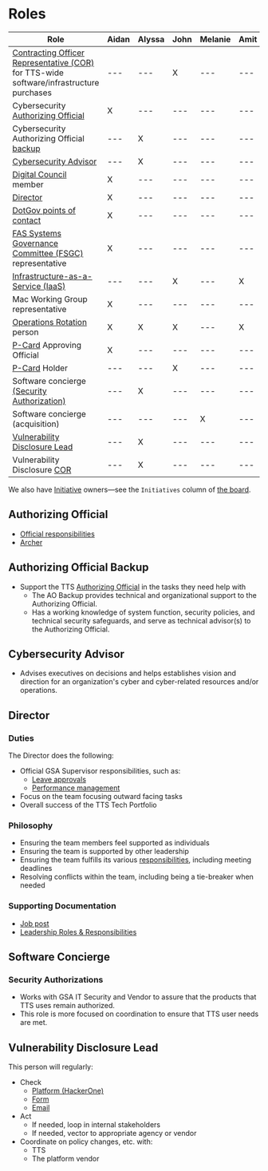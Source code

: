 # Roles

| Role                                                                                                                                                                            | Aidan | Alyssa | John | Melanie | Amit |
| ------------------------------------------------------------------------------------------------------------------------------------------------------------------------------- | ----- | ------ | ---- | ------- |------- |
| [Contracting Officer Representative (COR)](https://docs.google.com/document/d/14xOFvIGwlG0Gbd52o1D4AyJ52RqzHpX91nfEYJKu5qQ/edit) for TTS-wide software/infrastructure purchases | ---   | ---    | X    | ---     | ---    |
| Cybersecurity [Authorizing Official](#authorizing-official)                                                                                                                     | X     | ---    | ---  | ---     | ---    |
| Cybersecurity Authorizing Official [backup](#authorizing-official)                                                                                                              | ---   | X      | ---  | ---     | ---    |
| [Cybersecurity Advisor](#cybersecurity-advisor)                                                                                                                                 | ---   | X      | ---  | ---     | ---    |
| [Digital Council](https://docs.google.com/document/d/1v_kidGvpfVsMze-hJdaApI61Q3Vr6E-zZ5t79drnqIM/edit) member                                                                  | X     | ---    | ---  | ---     | ---    |
| [Director](#director)                                                                                                                                                           | X     | ---    | ---  | ---     | ---    |
| [DotGov points of contact](https://home.dotgov.gov/management/#points-of-contact)                                                                                               | X     | ---    | ---  | ---     | ---    |
| [FAS Systems Governance Committee (FSGC)](https://sites.google.com/a/gsa.gov/fas-systems-governance/home) representative                                                        | X     | ---    | ---  | ---     | ---    |
| [Infrastructure-as-a-Service (IaaS)](https://before-you-ship.18f.gov/infrastructure/)                                                                                           | ---   | ---    | X    | ---     | X      |
| Mac Working Group representative                                                                                                                                                | X     | ---    | ---  | ---     | ---    |
| [Operations Rotation](ops_rotation.md) person                                                                                                                                   | X     | X      | X    | ---     | X      |
| [P-Card](https://drive.google.com/drive/folders/1CkxpHq0mDFeAnXlaMQJ9RQOCioVHckgs) Approving Official                                                                           | X     | ---    | ---  | ---     | ---    |
| [P-Card](https://drive.google.com/drive/folders/1CkxpHq0mDFeAnXlaMQJ9RQOCioVHckgs) Holder                                                                                       | ---   | ---    | X    | ---     | ---    |
|  Software concierge [(Security Authorization)](#security-authorizations)                                                                                                        | ---   | X      | ---  | ---     | ---    |
| Software concierge (acquisition)                                                                                                                                                | ---   | ---    | ---  | X       | ---    |
| [Vulnerability Disclosure Lead](#vulnerability-disclosure-lead)                                                                                                                 | ---   | X      | ---  | ---     | ---    |
| Vulnerability Disclosure [COR](https://docs.google.com/document/d/14xOFvIGwlG0Gbd52o1D4AyJ52RqzHpX91nfEYJKu5qQ/edit)                                                            | ---   | X      | ---  | ---     | ---    |

We also have [Initiative](workflow.md#structure) owners—see the `Initiatives` column of [the board](https://github.com/orgs/18F/projects/11?fullscreen=true).



## Authorizing Official

- [Official responsibilities](https://www.gsa.gov/cdnstatic/ITSecurity21001L.pdf#page=18)
- [Archer](https://before-you-ship.18f.gov/ato/archer/)

## Authorizing Official Backup
- Support the TTS [Authorizing Official](#authorizing-official) in the tasks they need help with
  - The AO Backup provides technical and organizational support to the Authorizing Official. 
  - Has a working knowledge of system function, security policies, and technical security safeguards, and serve as technical advisor(s) to the Authorizing Official. 

## Cybersecurity Advisor
- Advises executives on decisions and helps establishes vision and direction for an organization's cyber and cyber-related resources and/or operations.


## Director

### Duties

The Director does the following:

- Official GSA Supervisor responsibilities, such as:
  - [Leave approvals](https://handbook.tts.gsa.gov/leave/)
  - [Performance management](https://handbook.tts.gsa.gov/performance-management/)
- Focus on the team focusing outward facing tasks
- Overall success of the TTS Tech Portfolio

### Philosophy

- Ensuring the team members feel supported as individuals
- Ensuring the team is supported by other leadership
- Ensuring the team fulfills its various [responsibilities](https://handbook.tts.gsa.gov/tech-portfolio/), including meeting deadlines
- Resolving conflicts within the team, including being a tie-breaker when needed

### Supporting Documentation

- [Job post](https://join.tts.gsa.gov/join/technology-portfolio-director/)
- [Leadership Roles & Responsibilities](https://docs.google.com/document/d/1B4rtZd06w7ITABrjrGWRjAfU4f-go2jnuO_D0PokJMw/edit#heading=h.5lx1f0htbp8v)

## Software Concierge 

### Security Authorizations
 - Works with GSA IT Security and Vendor to assure that the products that TTS uses remain authorized. 
 - This role is more focused on coordination to ensure that TTS user needs are met. 
 
## Vulnerability Disclosure Lead

This person will regularly:

- Check
  - [Platform (HackerOne)](https://hackerone.com/bugs)
  - [Form](https://docs.google.com/forms/d/e/1FAIpQLSdhr6REOq8QRZ3C2cRWVHWbjcGgdNL8_nVSGY1cBSl1-tfkWA/viewform)
  - [Email](https://groups.google.com/a/gsa.gov/forum/#!forum/tts-vulnerability-reports)
- Act
  - If needed, loop in internal stakeholders
  - If needed, vector to appropriate agency or vendor
- Coordinate on policy changes, etc. with:
  - TTS
  - The platform vendor